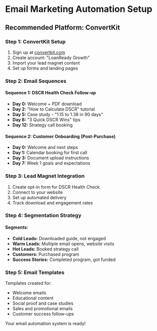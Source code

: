 # Email Marketing Automation Setup

## Recommended Platform: ConvertKit

### Step 1: ConvertKit Setup

1. Sign up at [convertkit.com](https://convertkit.com)
2. Create account: "LoanReady Growth"
3. Import your lead magnet content
4. Set up forms and landing pages

### Step 2: Email Sequences

#### Sequence 1: DSCR Health Check Follow-up
- **Day 0:** Welcome + PDF download
- **Day 2:** "How to Calculate DSCR" tutorial
- **Day 5:** Case study - "1.15 to 1.38 in 90 days"
- **Day 8:** "3 Quick DSCR Wins" tips
- **Day 12:** Strategy call booking

#### Sequence 2: Customer Onboarding (Post-Purchase)
- **Day 0:** Welcome and next steps
- **Day 1:** Calendar booking for first call
- **Day 3:** Document upload instructions
- **Day 7:** Week 1 goals and expectations

### Step 3: Lead Magnet Integration

1. Create opt-in form for DSCR Health Check
2. Connect to your website
3. Set up automated delivery
4. Track download and engagement rates

### Step 4: Segmentation Strategy

#### Segments:
- **Cold Leads:** Downloaded guide, not engaged
- **Warm Leads:** Multiple email opens, website visits
- **Hot Leads:** Booked strategy call
- **Customers:** Purchased program
- **Success Stories:** Completed program, got funded

### Step 5: Email Templates

Templates created for:
- Welcome emails
- Educational content
- Social proof and case studies
- Sales and promotional emails
- Customer success follow-ups

Your email automation system is ready!
